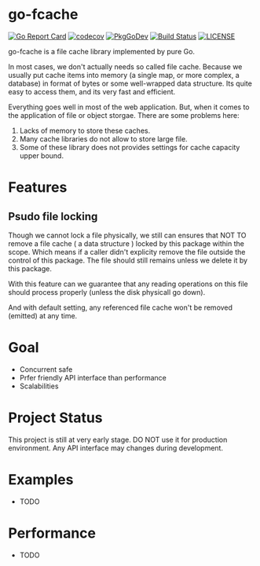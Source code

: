 go-fcache
=====
[![Go Report Card](https://goreportcard.com/badge/github.com/MeowDada/go-fcache)](https://goreportcard.com/report/github.com/MeowDada/go-fcache)
[![codecov](https://codecov.io/gh/meowdada/go-fcache/branch/master/graph/badge.svg)](https://codecov.io/gh/meowdada/go-fcache)
[![PkgGoDev](https://pkg.go.dev/badge/github.com/meowdada/go-fcache)](https://pkg.go.dev/github.com/meowdada/go-fcache)
[![Build Status](https://travis-ci.org/MeowDada/go-fcache.svg?branch=master)](https://travis-ci.org/MeowDada/go-fcache)
[![LICENSE](https://img.shields.io/github/license/meowdada/go-fcache)](https://github.com/MeowDada/go-fcache/blob/master/LICENSE)

go-fcache is a file cache library implemented by pure Go.

In most cases, we don't actually needs so called file cache. Because we usually put cache items into memory (a single map, or more complex, a database) in format of bytes or some well-wrapped data structure. Its quite easy to access them, and its very fast and efficient.

Everything goes well in most of the web application. But, when it comes to the application of file or object storgae. 
There are some problems here:
1. Lacks of memory to store these caches.
2. Many cache libraries do not allow to store large file.
3. Some of these library does not provides settings for cache capacity upper bound.

# Features
## Psudo file locking
Though we cannot lock a file physically, we still can ensures that NOT TO remove a file cache ( a data structure ) locked by this package within the scope. Which means if a caller didn't explicity remove the file outside the control of this package. The file should still remains unless we delete it by this package.

With this feature can we guarantee that any reading operations on this file should process properly (unless the disk physicall go down).

And with default setting, any referenced file cache won't be removed (emitted) at any time.

# Goal
* Concurrent safe
* Prfer friendly API interface than performance
* Scalabilities

# Project Status
This project is still at very early stage. DO NOT use it for production environment. Any API interface may changes during development.

# Examples
* TODO

# Performance
* TODO